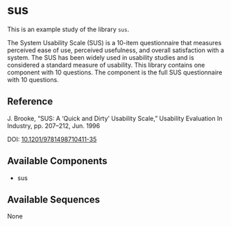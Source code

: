 
# sus

This is an example study of the library `sus`.

The System Usability Scale (SUS) is a 10-item questionnaire that measures perceived ease of use, perceived usefulness, and overall satisfaction with a system. The SUS has been widely used in usability studies and is considered a standard measure of usability. This library contains one component with 10 questions. The component is the full SUS questionnaire with 10 questions.

## Reference

J. Brooke, “SUS: A ‘Quick and Dirty’ Usability Scale,” Usability Evaluation In Industry, pp. 207–212, Jun. 1996

DOI: [10.1201/9781498710411-35](https://doi.org/10.1201/9781498710411-35)



## Available Components

- sus

## Available Sequences

None
